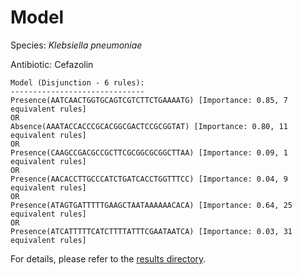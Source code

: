 
# Model

Species: *Klebsiella pneumoniae*

Antibiotic: Cefazolin

```
Model (Disjunction - 6 rules):
------------------------------
Presence(AATCAACTGGTGCAGTCGTCTTCTGAAAATG) [Importance: 0.85, 7 equivalent rules]
OR
Absence(AAATACCACCCGCACGGCGACTCCGCGGTAT) [Importance: 0.80, 11 equivalent rules]
OR
Presence(CAAGCCGACGCCGCTTCGCGGCGCGGCTTAA) [Importance: 0.09, 1 equivalent rules]
OR
Presence(AACACCTTGCCCATCTGATCACCTGGTTTCC) [Importance: 0.04, 9 equivalent rules]
OR
Presence(ATAGTGATTTTTGAAGCTAATAAAAAACACA) [Importance: 0.64, 25 equivalent rules]
OR
Presence(ATCATTTTTCATCTTTTATTTCGAATAATCA) [Importance: 0.03, 31 equivalent rules]

```

For details, please refer to the [results directory](../../../../../results/scm_b/klebsiella%20pneumoniae/cefazolin/repeat_3/).

